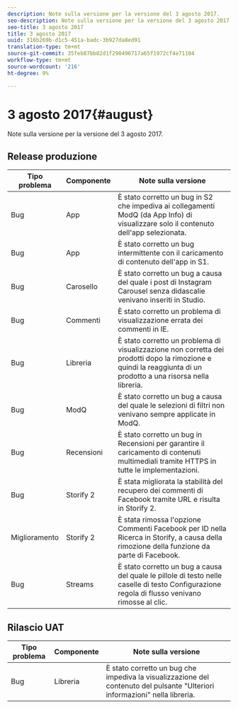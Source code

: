 ```yaml
---
description: Note sulla versione per la versione del 3 agosto 2017.
seo-description: Note sulla versione per la versione del 3 agosto 2017.
seo-title: 3 agosto 2017
title: 3 agosto 2017
uuid: 316b269b-d1c5-451a-badc-3b927da8ed91
translation-type: tm+mt
source-git-commit: 35feb87bb82d1f298496717a65f1972cf4e71104
workflow-type: tm+mt
source-wordcount: '216'
ht-degree: 9%

---
```



# 3 agosto 2017{#august}

Note sulla versione per la versione del 3 agosto 2017.

## Release produzione

| **Tipo problema** | **Componente** | **Note sulla versione** |
|---|---|---|
| Bug | App | È stato corretto un bug in S2 che impediva ai collegamenti ModQ (da App Info) di visualizzare solo il contenuto dell&#39;app selezionata. |
| Bug | App | È stato corretto un bug intermittente con il caricamento di contenuto dell&#39;app in S1. |
| Bug | Carosello | È stato corretto un bug a causa del quale i post di Instagram Carousel senza didascalie venivano inseriti in Studio. |
| Bug | Commenti | È stato corretto un problema di visualizzazione errata dei commenti in IE. |
| Bug | Libreria | È stato corretto un problema di visualizzazione non corretta dei prodotti dopo la rimozione e quindi la reaggiunta di un prodotto a una risorsa nella libreria. |
| Bug | ModQ | È stato corretto un bug a causa del quale le selezioni di filtri non venivano sempre applicate in ModQ. |
| Bug | Recensioni | È stato corretto un bug in Recensioni per garantire il caricamento di contenuti multimediali tramite HTTPS in tutte le implementazioni. |
| Bug | Storify 2 | È stata migliorata la stabilità del recupero dei commenti di Facebook tramite URL e risulta in Storify 2. |
| Miglioramento | Storify 2 | È stata rimossa l&#39;opzione Commenti Facebook per ID nella Ricerca in Storify, a causa della rimozione della funzione da parte di Facebook. |
| Bug | Streams | È stato corretto un bug a causa del quale le pillole di testo nelle caselle di testo Configurazione regola di flusso venivano rimosse al clic. |

## Rilascio UAT

| **Tipo problema** | **Componente** | **Note sulla versione** |
|---|---|---|
| Bug | Libreria | È stato corretto un bug che impediva la visualizzazione del contenuto del pulsante &quot;Ulteriori informazioni&quot; nella libreria. |

